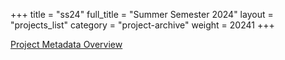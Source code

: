 +++
title = "ss24"
full_title = "Summer Semester 2024"
layout = "projects_list"
category = "project-archive"
weight = 20241
+++


[Project Metadata Overview](./project_overview) 

